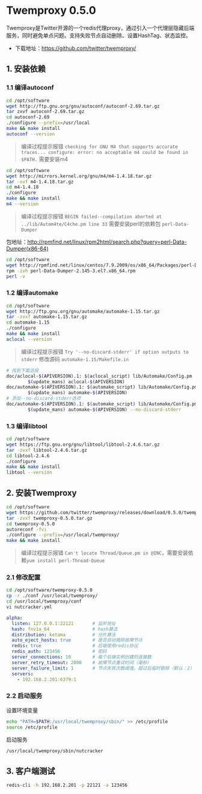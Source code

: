 # Twemproxy 0.5.0

Twemproxy是Twitter开源的一个redis代理proxy，通过引入一个代理层隐藏后端服务，同时避免单点问题。支持失败节点自动删除、设置HashTag、状态监控。

- 下载地址：https://github.com/twitter/twemproxy/

## 1. 安装依赖

### 1.1 编译autoconf

```bash
cd /opt/software
wget http://ftp.gnu.org/gnu/autoconf/autoconf-2.69.tar.gz
tar zxvf autoconf-2.69.tar.gz
cd autoconf-2.69
./configure --prefix=/usr/local
make && make install
autoconf --version
```

> 编译过程提示报错 `checking for GNU M4 that supports accurate traces... configure: error: no acceptable m4 could be found in $PATH.` 需要安装m4

```bash
cd /opt/software
wget http://mirrors.kernel.org/gnu/m4/m4-1.4.18.tar.gz
tar -xvf m4-1.4.18.tar.gz
cd m4-1.4.18
./configure
make && make install
m4 --version
```

> 编译过程提示报错 `BEGIN failed--compilation aborted at ../lib/Autom4te/C4che.pm line 33` 需要安装perl的依赖包 `perl-Data-Dumper`

包地址：http://rpmfind.net/linux/rpm2html/search.php?query=perl-Data-Dumper(x86-64)

```bash
cd /opt/software
wget http://rpmfind.net/linux/centos/7.9.2009/os/x86_64/Packages/perl-Data-Dumper-2.145-3.el7.x86_64.rpm
rpm -ivh perl-Data-Dumper-2.145-3.el7.x86_64.rpm
perl -v
```

### 1.2 编译automake

```bash
cd /opt/software
wget http://ftp.gnu.org/gnu/automake/automake-1.15.tar.gz
tar -zvxf automake-1.15.tar.gz
cd automake-1.15
./configure
make && make install
aclocal --version
```

> 编译过程提示报错 `Try '--no-discard-stderr' if option outputs to stderr` 修改源码 `automake-1.15/Makefile.in`

```bash
# 找到下面这段
doc/aclocal-$(APIVERSION).1: $(aclocal_script) lib/Automake/Config.pm
        $(update_mans) aclocal-$(APIVERSION)
doc/automake-$(APIVERSION).1: $(automake_script) lib/Automake/Config.pm
        $(update_mans) automake-$(APIVERSION)
# 添加--no-discard-stderr选项
doc/automake-$(APIVERSION).1: $(automake_script) lib/Automake/Config.pm
        $(update_mans) automake-$(APIVERSION) --no-discard-stderr
```

### 1.3 编译libtool

```bash
cd /opt/software
wget https://ftp.gnu.org/gnu/libtool/libtool-2.4.6.tar.gz
tar -zvxf libtool-2.4.6.tar.gz
cd libtool-2.4.6
./configure
make && make install
libtool --version
```

## 2. 安装Twemproxy

```bash
cd /opt/software
wget https://github.com/twitter/twemproxy/releases/download/0.5.0/twemproxy-0.5.0.tar.gz
tar -zvxf twemproxy-0.5.0.tar.gz
cd twemproxy-0.5.0
autoreconf -fvi 
./configure --prefix=/usr/local/twemproxy/
make && make install
```

> 编译过程提示报错 `Can't locate Thread/Queue.pm in @INC`，需要安装依赖`yum install perl-Thread-Queue`

### 2.1 修改配置


```bash
cd /opt/software/twemproxy-0.5.0
cp -r ./conf /usr/local/twemproxy/
cd /usr/local/twemproxy/conf
vi nutcracker.yml
```

```yml
alpha:
  listen: 127.0.0.1:22121       # 监听地址
  hash: fnv1a_64                # hash算法
  distribution: ketama          # 分片算法
  auto_eject_hosts: true        # 是否自动摘除故障节点
  redis: true                   # 后端使用redis协议
  redis_auth: 123456            # 密码
  server_connections: 10        # 每个后端实例创建的连接数
  server_retry_timeout: 2000    # 故障节点重试时间（毫秒）
  server_failure_limit: 1       # 节点失败次数阈值，超过后临时剔除（默认：2）
  servers:
    - 192.168.2.201:6379:1
```

### 2.2 启动服务

设置环境变量

```bash
echo "PATH=$PATH:/usr/local/twemproxy/sbin/" >> /etc/profile
source /etc/profile
```

启动服务

```bash
/usr/local/twemproxy/sbin/nutcracker
```

## 3. 客户端测试

```bash
redis-cli -h 192.168.2.201 -p 22121 -a 123456
```

